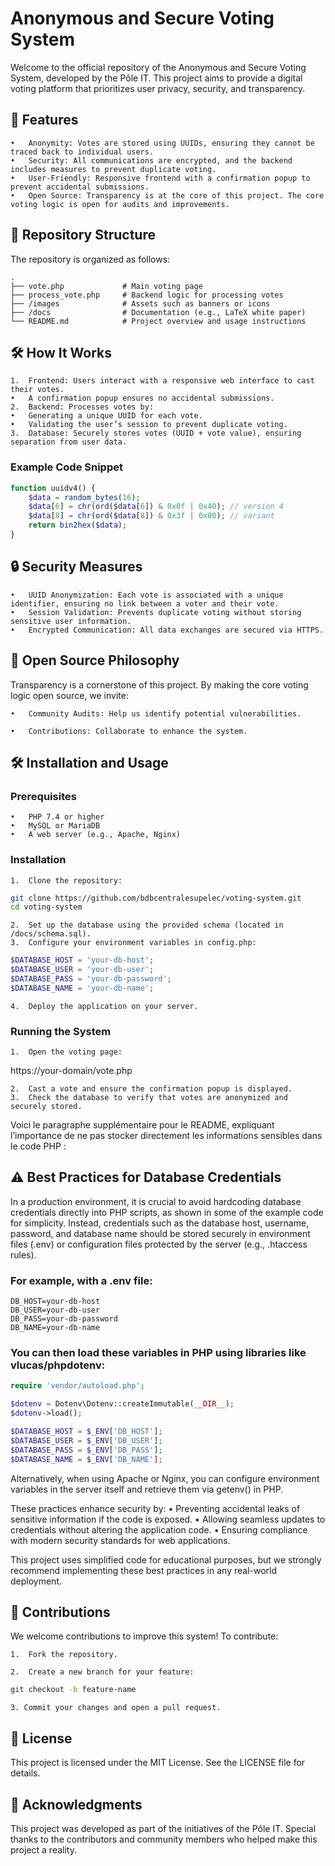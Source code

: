 # Anonymous and Secure Voting System

Welcome to the official repository of the Anonymous and Secure Voting System, developed by the Pôle IT. This project aims to provide a digital voting platform that prioritizes user privacy, security, and transparency.

## 🚀 Features

	•	Anonymity: Votes are stored using UUIDs, ensuring they cannot be traced back to individual users.
	•	Security: All communications are encrypted, and the backend includes measures to prevent duplicate voting.
	•	User-Friendly: Responsive frontend with a confirmation popup to prevent accidental submissions.
	•	Open Source: Transparency is at the core of this project. The core voting logic is open for audits and improvements.

## 📂 Repository Structure

The repository is organized as follows:
```cleartext
.
├── vote.php             # Main voting page
├── process_vote.php     # Backend logic for processing votes
├── /images              # Assets such as banners or icons
├── /docs                # Documentation (e.g., LaTeX white paper)
└── README.md            # Project overview and usage instructions
```

## 🛠️ How It Works

	1.	Frontend: Users interact with a responsive web interface to cast their votes.
	•	A confirmation popup ensures no accidental submissions.
	2.	Backend: Processes votes by:
	•	Generating a unique UUID for each vote.
	•	Validating the user’s session to prevent duplicate voting.
	3.	Database: Securely stores votes (UUID + vote value), ensuring separation from user data.

### Example Code Snippet
```php
function uuidv4() {
    $data = random_bytes(16);
    $data[6] = chr(ord($data[6]) & 0x0f | 0x40); // version 4
    $data[8] = chr(ord($data[8]) & 0x3f | 0x80); // variant
    return bin2hex($data);
}
```
## 🔒 Security Measures

	•	UUID Anonymization: Each vote is associated with a unique identifier, ensuring no link between a voter and their vote.
	•	Session Validation: Prevents duplicate voting without storing sensitive user information.
	•	Encrypted Communication: All data exchanges are secured via HTTPS.

## 📜 Open Source Philosophy

Transparency is a cornerstone of this project. By making the core voting logic open source, we invite:

	•	Community Audits: Help us identify potential vulnerabilities.

 	•	Contributions: Collaborate to enhance the system.


## 🛠️ Installation and Usage

### Prerequisites

	•	PHP 7.4 or higher
	•	MySQL or MariaDB
	•	A web server (e.g., Apache, Nginx)

### Installation

	1.	Clone the repository: 
 ```bash
 git clone https://github.com/bdbcentralesupelec/voting-system.git
cd voting-system
```

	2.	Set up the database using the provided schema (located in /docs/schema.sql).
	3.	Configure your environment variables in config.php:
```php
$DATABASE_HOST = 'your-db-host';
$DATABASE_USER = 'your-db-user';
$DATABASE_PASS = 'your-db-password';
$DATABASE_NAME = 'your-db-name';
```

	4.	Deploy the application on your server.

### Running the System

	1.	Open the voting page:

https://your-domain/vote.php


	2.	Cast a vote and ensure the confirmation popup is displayed.
	3.	Check the database to verify that votes are anonymized and securely stored.

Voici le paragraphe supplémentaire pour le README, expliquant l’importance de ne pas stocker directement les informations sensibles dans le code PHP :

## ⚠️ Best Practices for Database Credentials

In a production environment, it is crucial to avoid hardcoding database credentials directly into PHP scripts, as shown in some of the example code for simplicity. Instead, credentials such as the database host, username, password, and database name should be stored securely in environment files (.env) or configuration files protected by the server (e.g., .htaccess rules).

### For example, with a .env file:
```cleartext
DB_HOST=your-db-host
DB_USER=your-db-user
DB_PASS=your-db-password
DB_NAME=your-db-name
```
### You can then load these variables in PHP using libraries like vlucas/phpdotenv:

```php
require 'vendor/autoload.php';

$dotenv = Dotenv\Dotenv::createImmutable(__DIR__);
$dotenv->load();

$DATABASE_HOST = $_ENV['DB_HOST'];
$DATABASE_USER = $_ENV['DB_USER'];
$DATABASE_PASS = $_ENV['DB_PASS'];
$DATABASE_NAME = $_ENV['DB_NAME'];
```

Alternatively, when using Apache or Nginx, you can configure environment variables in the server itself and retrieve them via getenv() in PHP.

These practices enhance security by:
	•	Preventing accidental leaks of sensitive information if the code is exposed.
	•	Allowing seamless updates to credentials without altering the application code.
	•	Ensuring compliance with modern security standards for web applications.

This project uses simplified code for educational purposes, but we strongly recommend implementing these best practices in any real-world deployment.

## 🤝 Contributions

We welcome contributions to improve this system! To contribute:

	1.	Fork the repository.

 	2.	Create a new branch for your feature:

```bash
git checkout -b feature-name
```

	3. Commit your changes and open a pull request.
 
## 📄 License

This project is licensed under the MIT License. See the LICENSE file for details.

## 💬 Acknowledgments

This project was developed as part of the initiatives of the Pôle IT. Special thanks to the contributors and community members who helped make this project a reality.

